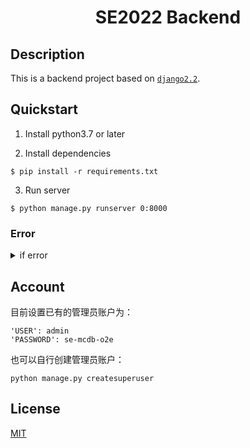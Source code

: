 <h1 align="center">SE2022 Backend</h1>

## Description

This is a backend project based on [`django2.2`](https://docs.djangoproject.com/en/2.2/).

## Quickstart

1. Install python3.7 or later

2. Install dependencies

```
$ pip install -r requirements.txt
```

3. Run server 

```
$ python manage.py runserver 0:8000
```

### Error

  
<details><summary>if error</summary>
   
```
File "/home/admin/.local/lib/python3.7/site-packages/django/db/backends/mysql/operations.py", line 146, in last_executed_query
    query = query.decode(errors='replace')
AttributeError: 'str' object has no attribute 'decode'
```
则注释掉该文件的`145-146`行
```
145         # if query is not None:
146         # query = query.decode(errors='replace')
147         return query
```

</details>
    
## Account

目前设置已有的管理员账户为：

```
'USER': admin
'PASSWORD': se-mcdb-o2e
```

也可以自行创建管理员账户：

```
python manage.py createsuperuser
```

## License

[MIT](./LICENSE)



